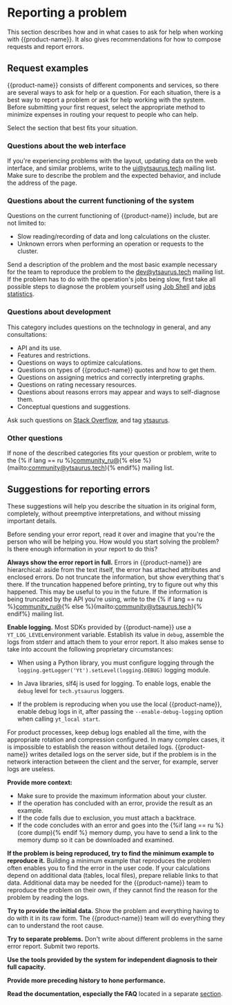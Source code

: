 # Reporting a problem

This section describes how and in what cases to ask for help when working with {{product-name}}.  It also gives recommendations for how to compose requests and report errors.

## Request examples

{{product-name}} consists of different components and services, so there are several ways to ask for help or a question.  For each situation, there is a best way to report a problem or ask for help working with the system.  Before submitting your first request, select the appropriate method to minimize expenses in routing your request to people who can help.

Select the section that best fits your situation.

### Questions about the web interface

If you're experiencing problems with the layout, updating data on the web interface, and similar problems, write to the [ui@ytsaurus.tech](mailto:ui@ytsaurus.tech) mailing list.
Make sure to describe the problem and the expected behavior, and include the address of the page.

### Questions about the current functioning of the system

Questions on the current functioning of {{product-name}} include, but are not limited to:

- Slow reading/recording of data and long calculations on the cluster.
- Unknown errors when performing an operation or requests to the cluster.

Send a description of the problem and the most basic example necessary for the team to reproduce the problem to the [dev@ytsaurus.tech](mailto:dev@ytsaurus.tech) mailing list.
If the problem has to do with the operation's jobs being slow, first take all possible steps to diagnose the problem yourself using [Job Shell](../../../user-guide/problems/jobshell-and-slowjobs.md) and [jobs statistics](../../../user-guide/problems/jobstatistics.md).

### Questions about development

This category includes questions on the technology in general, and any consultations:

- API and its use.
- Features and restrictions.
- Questions on ways to optimize calculations.
- Questions on types of {{product-name}} quotes and how to get them.
- Questions on assigning metrics and correctly interpreting graphs.
- Questions on rating necessary resources.
- Questions about reasons errors may appear and ways to self-diagnose them.
- Conceptual questions and suggestions.

Ask such questions on [Stack Overflow](https://stackoverflow.com), and tag [ytsaurus](https://stackoverflow.com/tags/ytsaurus).

### Other questions

If none of the described categories fits your question or problem, write to the {% if lang == ru %}[community_ru@](mailto:community_ru@ytsaurus.tech){% else %}(mailto:community@ytsaurus.tech){% endif%} mailing list.

## Suggestions for reporting errors

These suggestions will help you describe the situation in its original form, completely, without preemptive interpretations, and without missing important details.

Before sending your error report, read it over and imagine that you're the person who will be helping you. How would you start solving the problem? Is there enough information in your report to do this?

**Always show the error report in full.** Errors in {{product-name}} are hierarchical: aside from the text itself, the error has attached attributes and enclosed errors.  Do not truncate the information, but show everything that's there. If the truncation happened before printing, try to figure out why this happened.  This may be useful to you in the future. If the information is being truncated by the API you're using, write to the {% if lang == ru %}[community_ru@](mailto:community_ru@ytsaurus.tech){% else %}(mailto:community@ytsaurus.tech){% endif%} mailing list.

**Enable logging.** Most SDKs provided by {{product-name}} use a `YT_LOG_LEVEL`environment variable. Establish its value in `debug`, assemble the logs from stderr and attach them to your error report. It also makes sense to take into account the following proprietary circumstances:

- When using a Python library, you must configure logging through the `logging.getLogger('Yt').setLevel(logging.DEBUG)` logging module.

- In Java libraries, slf4j is used for logging. To enable logs, enable the `debug` level for `tech.ytsaurus` loggers.

- If the problem is reproducing when you use the local {{product-name}}, enable debug logs in it, after passing the `--enable-debug-logging` option when calling `yt_local start`.

For product processes, keep debug logs enabled all the time, with the appropriate rotation and compression configured. In many complex cases, it is impossible to establish the reason without detailed logs. {{product-name}} writes detailed logs on the server side, but if the problem is in the network interaction between the client and the server, for example, server logs are useless.

**Provide more context:**

- Make sure to provide the maximum information about your cluster.
- If the operation has concluded with an error, provide the result as an example.
- If the code falls due to exclusion, you must attach a backtrace.
- If the code concludes with an error and goes into the {%if lang == ru %}(core dump){% endif %} memory dump, you have to send a link to the memory dump so it can be downloaded and examined.

**If the problem is being reproduced, try to find the minimum example to reproduce it.** Building a minimum example that reproduces the problem often enables you to find the error in the user code. If your calculations depend on additional data (tables, local files), prepare reliable links to that data. Additional data may be needed for the {{product-name}} team to reproduce the problem on their own, if they cannot find the reason for the problem by reading the logs.

**Try to provide the initial data.** Show the problem and everything having to do with it in its raw form. The {{product-name}} team will do everything they can to understand the root cause.

**Try to separate problems.** Don't write about different problems in the same error report. Submit two reports.

**Use the tools provided by the system for independent diagnosis to their full capacity.**

**Provide more preceding history to hone performance.**

**Read the documentation, especially the FAQ** located in a separate [section](../../../faq/faq.md).
